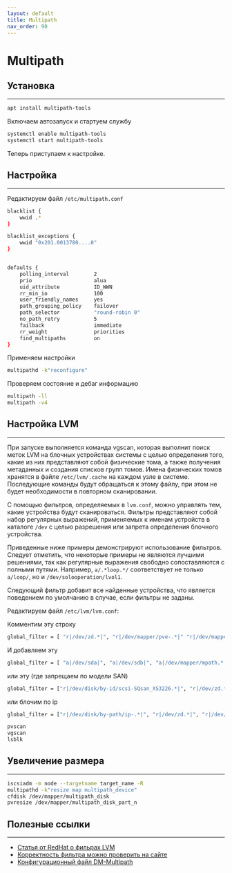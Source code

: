 ```yaml
---
layout: default
title: Multipath
nav_order: 90
---
```


# Multipath

## Установка
---

```bash
apt install multipath-tools
```
Включаем автозапуск и стартуем службу
```bash
systemctl enable multipath-tools
systemctl start multipath-tools
```
Теперь приступаем к настройке.
  
  

## Настройка
---

Редактируем файл `/etc/multipath.conf `
```bash
blacklist {
    wwid .*
}

blacklist_exceptions {
    wwid "0x201.0013780....0"
}


defaults {
    polling_interval        2
    prio                    alua
    uid_attribute           ID_WWN
    rr_min_io               100
    user_friendly_names     yes
    path_grouping_policy    failover
    path_selector           "round-robin 0"
    no_path_retry           5
    failback                immediate
    rr_weight               priorities
    find_multipaths         on
}

```

Применяем настройки
```bash
multipathd -k"reconfigure"
```
Проверяем состояние и дебаг информацию
```bash
multipath -ll
multipath -v4
```


## Настройка LVM
---
При запуске выполняется команда vgscan, которая выполнит поиск меток LVM на блочных устройствах системы с целью определения того, какие из них представляют собой физические тома, а также получения метаданных и создания списков групп томов. Имена физических томов хранятся в файле `/etc/lvm/.cache` на каждом узле в системе. Последующие команды будут обращаться к этому файлу, при этом не будет необходимости в повторном сканировании.

С помощью фильтров, определяемых в `lvm.conf`, можно управлять тем, какие устройства будут сканироваться. Фильтры представляют собой набор регулярных выражений, применяемых к именам устройств в каталоге `/dev` с целью разрешения или запрета определения блочного устройства.

Приведенные ниже примеры демонстрируют использование фильтров. Следует отметить, что некоторые примеры не являются лучшими решениями, так как регулярные выражения свободно сопоставляются с полными путями. Например, `a/.*loop.*/` соответствует не только `a/loop/`, но и `/dev/solooperation/lvol1`.

Следующий фильтр добавит все найденные устройства, что является поведением по умолчанию в случае, если фильтры не заданы.

Редактируем файл `/etc/lvm/lvm.conf`: 

Комментим эту строку
```bash
global_filter = [ "r|/dev/zd.*|", "r|/dev/mapper/pve-.*|" "r|/dev/mapper/.*-(vm|base)--[0-9]+--disk--[0-9]+|"]
```

И добавляем эту
```bash
global_filter = [ "a|/dev/sda|", "a|/dev/sdb|", "a|/dev/mapper/mpath.*|", "r|/dev/sd.*|", "r|/dev/zd.*|", "r|/dev/mapper/pve-.*|", "r|/dev/mapper/.*-(vm|base)--[0-9]+--disk--[0-9]+|"]
```
или эту (где запрещаем по модели SAN)
```bash
global_filter = ["r|/dev/disk/by-id/scsi-SQsan_XS3226.*|", "r|/dev/zd.*|", "r|/dev/mapper/pve-.*|", "r|/dev/mapper/.*-(vm|base)--[0-9]+--disk--[0-9]+|"]
```
или блочим по ip
```bash
global_filter = ["r|/dev/disk/by-path/ip-.*|", "r|/dev/zd.*|", "r|/dev/mapper/pve-.*|" "r|/dev/mapper/.*-(vm|base)--[0-9]+--disk--[0-9]+|"]
```


```bash
pvscan
vgscan
lsblk
```

## Увеличение размера
---
```bash
iscsiadm -m node --targetname target_name -R
multipathd -k"resize map multipath_device"
cfdisk /dev/mapper/multipath_disk
pvresize /dev/mapper/multipath_disk_part_n
```

## Полезные ссылки
---
* [Статья от RedHat о фильрах LVM](https://access.redhat.com/documentation/ru-ru/red_hat_enterprise_linux/5/html/logical_volume_manager_administration/lvm_filters)
* [Корректность фильтра можно проверить на сайте](https://regex101.com/)
* [Конфигурационный файл DM-Multipath
](https://help.ubuntu.ru/wiki/%D1%80%D1%83%D0%BA%D0%BE%D0%B2%D0%BE%D0%B4%D1%81%D1%82%D0%B2%D0%BE_%D0%BF%D0%BE_ubuntu_server/%D0%BC%D0%BD%D0%BE%D0%B6%D0%B5%D1%81%D1%82%D0%B2%D0%B5%D0%BD%D0%BD%D0%BE%D0%B5_%D1%81%D0%B2%D1%8F%D0%B7%D1%8B%D0%B2%D0%B0%D0%BD%D0%B8%D0%B5_%D1%83%D1%81%D1%82%D1%80%D0%BE%D0%B9%D1%81%D1%82%D0%B2/configuration)

